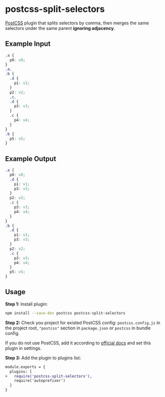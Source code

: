 # postcss-split-selectors

[PostCSS] plugin that splits selectors by comma, then merges the same selectors under the same parent **ignoring adjacency**.

[postcss]: https://github.com/postcss/postcss

## Example Input

```css
.a {
  p0: v0;
}
.a,
.b {
  .d {
    p1: v1;
  }
  p2: v2;
  .c,
  .d {
    p3: v3;
  }
  .c {
    p4: v4;
  }
}
.b {
  p5: v5;
}
```

## Example Output

```css
.a {
  p0: v0;
  .d {
    p1: v1;
    p3: v3;
  }
  p2: v2;
  .c {
    p3: v3;
    p4: v4;
  }
}
.b {
  .d {
    p1: v1;
    p3: v3;
  }
  p2: v2;
  .c {
    p3: v3;
    p4: v4;
  }
  p5: v5;
}
```

## Usage

**Step 1:** Install plugin:

```sh
npm install --save-dev postcss postcss-split-selectors
```

**Step 2:** Check you project for existed PostCSS config: `postcss.config.js`
in the project root, `"postcss"` section in `package.json`
or `postcss` in bundle config.

If you do not use PostCSS, add it according to [official docs]
and set this plugin in settings.

**Step 3:** Add the plugin to plugins list:

```diff
module.exports = {
  plugins: [
+   require('postcss-split-selectors'),
    require('autoprefixer')
  ]
}
```

[official docs]: https://github.com/postcss/postcss#usage
